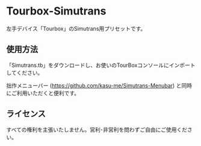 # Tourbox-Simutrans
左手デバイス「Tourbox」のSimutrans用プリセットです。

## 使用方法
「Simutrans.tb」をダウンロードし、お使いのTourBoxコンソールにインポートしてください。

拙作メニューバー (https://github.com/kasu-me/Simutrans-Menubar) と同時にご利用いただくと便利です。


## ライセンス
すべての権利を主張いたしません。営利･非営利を問わずご自由にご使用ください。
